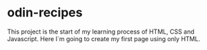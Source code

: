 # odin-recipes

This project is the start of my learning process
of HTML, CSS and Javascript. Here I`m going to create my
first page using only HTML.
